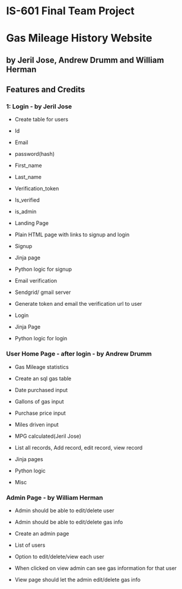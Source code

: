 <H1>IS-601 Final Team Project</H1>
<H1>Gas Mileage History Website</H1>
<H2>by Jeril Jose, Andrew Drumm and William Herman</H2>

<H2>Features and Credits</H2>
<H3>1: Login - by Jeril Jose</H3>

- Create table for users
- Id
- Email
- password(hash)
- First_name
- Last_name
- Verification_token
- Is_verified
- is_admin

- Landing Page
- Plain HTML page with links to signup and login
- Signup
- Jinja page
- Python logic for signup
- Email verification
- Sendgrid/ gmail server
- Generate token and email the verification url to user
- Login
- Jinja Page
- Python logic for login


<H3>User Home Page - after login - by Andrew Drumm</H3>

- Gas Mileage statistics 
- Create an sql gas table 
- Date purchased input
- Gallons of gas input
- Purchase price input
- Miles driven input
- MPG calculated(Jeril Jose)

- List all records, Add record, edit record, view record
- Jinja pages
- Python logic
- Misc



<H3>Admin Page - by William Herman</H3>

- Admin should be able to edit/delete user
- Admin should be able to edit/delete gas info

- Create an admin page
- List of users
- Option to edit/delete/view each user
- When clicked on view admin can see gas information for that user
- View page should let the admin edit/delete gas info
